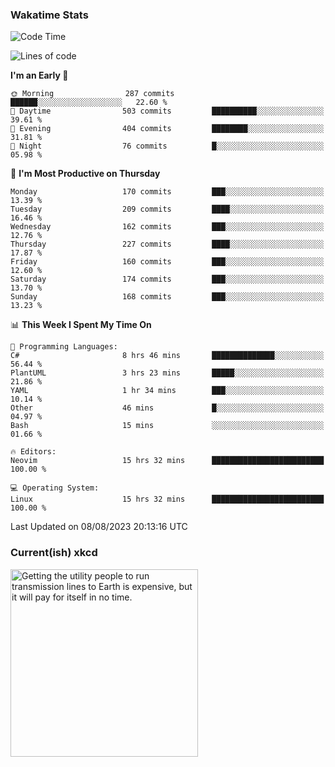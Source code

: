 ### Wakatime Stats
<!--START_SECTION:waka-->
![Code Time](http://img.shields.io/badge/Code%20Time-1%2C905%20hrs%2045%20mins-blue)

![Lines of code](https://img.shields.io/badge/From%20Hello%20World%20I%27ve%20Written-774.0%20thousand%20lines%20of%20code-blue)

**I'm an Early 🐤** 

```text
🌞 Morning                287 commits         ██████░░░░░░░░░░░░░░░░░░░   22.60 % 
🌆 Daytime                503 commits         ██████████░░░░░░░░░░░░░░░   39.61 % 
🌃 Evening                404 commits         ████████░░░░░░░░░░░░░░░░░   31.81 % 
🌙 Night                  76 commits          █░░░░░░░░░░░░░░░░░░░░░░░░   05.98 % 
```
📅 **I'm Most Productive on Thursday** 

```text
Monday                   170 commits         ███░░░░░░░░░░░░░░░░░░░░░░   13.39 % 
Tuesday                  209 commits         ████░░░░░░░░░░░░░░░░░░░░░   16.46 % 
Wednesday                162 commits         ███░░░░░░░░░░░░░░░░░░░░░░   12.76 % 
Thursday                 227 commits         ████░░░░░░░░░░░░░░░░░░░░░   17.87 % 
Friday                   160 commits         ███░░░░░░░░░░░░░░░░░░░░░░   12.60 % 
Saturday                 174 commits         ███░░░░░░░░░░░░░░░░░░░░░░   13.70 % 
Sunday                   168 commits         ███░░░░░░░░░░░░░░░░░░░░░░   13.23 % 
```


📊 **This Week I Spent My Time On** 

```text
💬 Programming Languages: 
C#                       8 hrs 46 mins       ██████████████░░░░░░░░░░░   56.44 % 
PlantUML                 3 hrs 23 mins       █████░░░░░░░░░░░░░░░░░░░░   21.86 % 
YAML                     1 hr 34 mins        ███░░░░░░░░░░░░░░░░░░░░░░   10.14 % 
Other                    46 mins             █░░░░░░░░░░░░░░░░░░░░░░░░   04.97 % 
Bash                     15 mins             ░░░░░░░░░░░░░░░░░░░░░░░░░   01.66 % 

🔥 Editors: 
Neovim                   15 hrs 32 mins      █████████████████████████   100.00 % 

💻 Operating System: 
Linux                    15 hrs 32 mins      █████████████████████████   100.00 % 
```


 Last Updated on 08/08/2023 20:13:16 UTC
<!--END_SECTION:waka-->

### Current(ish) xkcd
<a id="xkcd-a" title="Getting the utility people to run transmission lines to Earth is expensive, but it will pay for itself in no time." href="https://www.xkcd.com" target="_blank">
        <img align="center" id="xkcd-img" src="https://imgs.xkcd.com/comics/solar_panel_placement.png" alt="Getting the utility people to run transmission lines to Earth is expensive, but it will pay for itself in no time." height=300 />
</a>
